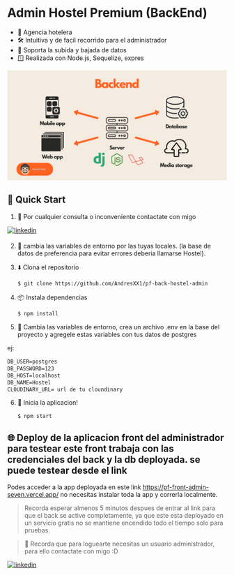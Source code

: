 # Admin Hostel Premium (BackEnd)

* 💬 Agencia hotelera
* 🛠️ Intuitiva y de facil recorrido para el administrador
* 📁 Soporta la subida y bajada de datos
* 🪟 Realizada con Node.js, Sequelize, expres

 <img width="1459" alt="スクリーンショット 2023-11-20 2 23 51" src="https://github.com/AndresXX1/pf-back-hostel-admin/blob/main/public/0_S0rWo-lYM3IWsjbH.png"> 

## 🌟 Quick Start

1. 👤 Por cualquier consulta o inconveniente contactate con migo

<a href="https://www.linkedin.com/in/andres-vera-676414281/" target="_blank">
<img src=https://img.shields.io/badge/linkedin-%231E77B5.svg?&style=for-the-badge&logo=linkedin&logoColor=white alt=linkedin style="margin-bottom: 5px;" />
</a> 

2. 🔑 cambia las variables de entorno por las tuyas locales. (la base de datos de preferencia para evitar errores deberia llamarse Hostel).

3. ⬇️ Clona el repositorio

    ```bash
    $ git clone https://github.com/AndresXX1/pf-back-hostel-admin
    ```

4. 📦 Instala dependencias

    ```bash
    $ npm install
    ```

5. 🔑 Cambia las variables de entorno, crea un archivo .env en la base del proyecto y agregele estas variables con tus datos de postgres

ej:

 ```
DB_USER=postgres
DB_PASSWORD=123
DB_HOST=localhost
DB_NAME=Hostel
CLOUDINARY_URL= url de tu cloundinary

 ```




6. 🏃‍️ Inicia la aplicacion!

    ```bash
    $ npm start

    ```



## 🌐 Deploy de la aplicacion front del administrador para testear este front trabaja con las credenciales del back y la db deployada. se puede testear desde el link
Podes acceder a la app deployada en este link https://pf-front-admin-seven.vercel.app/ no necesitas instalar toda la app y correrla localmente. 

> Recorda esperar almenos 5 minutos despues de entrar al link para que el back se active completamente, ya que este esta deployado en un servicio gratis no se mantiene encendido todo el tiempo solo para pruebas.

> 👤 Recorda que para loguearte necesitas un usuario administrador, para ello contactate con migo :D 

<a href="https://www.linkedin.com/in/andres-vera-676414281/" target="_blank">
<img src=https://img.shields.io/badge/linkedin-%231E77B5.svg?&style=for-the-badge&logo=linkedin&logoColor=white alt=linkedin style="margin-bottom: 5px;" />
</a> 
